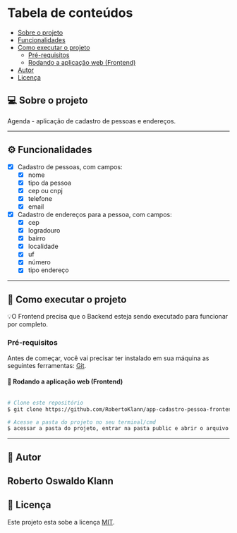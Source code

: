 Tabela de conteúdos
=================
<!--ts-->
   * [Sobre o projeto](#-sobre-o-projeto)
   * [Funcionalidades](#-funcionalidades)   
   * [Como executar o projeto](#-como-executar-o-projeto)
     * [Pré-requisitos](#pré-requisitos)
     * [Rodando a aplicação web (Frontend)](#user-content--rodando-a-aplicação-web-frontend)
   * [Autor](#-autor)
   * [Licença](#user-content--licença)
<!--te-->

## 💻 Sobre o projeto

Agenda - aplicação de cadastro de pessoas e endereços.

---

## ⚙️ Funcionalidades

- [x] Cadastro de pessoas, com campos:
  - [x] nome
  - [x] tipo da pessoa
  - [x] cep ou cnpj
  - [x] telefone
  - [x] email
- [x] Cadastro de endereços para a pessoa, com campos:
  - [x] cep
  - [x] logradouro
  - [x] bairro
  - [x] localidade
  - [x] uf
  - [x] número
  - [x] tipo endereço
---

## 🚀 Como executar o projeto

💡O Frontend precisa que o Backend esteja sendo executado para funcionar por completo.

### Pré-requisitos

Antes de começar, você vai precisar ter instalado em sua máquina as seguintes ferramentas:
[Git](https://git-scm.com).

#### 🧭 Rodando a aplicação web (Frontend)

```bash

# Clone este repositório
$ git clone https://github.com/RobertoKlann/app-cadastro-pessoa-frontend.git

# Acesse a pasta do projeto no seu terminal/cmd
$ acessar a pasta do projeto, entrar na pasta public e abrir o arquivo index.html no navegador
```
---

## 🦸 Autor

Roberto Oswaldo Klann
---

## 📝 Licença

Este projeto esta sobe a licença [MIT](./LICENSE).
